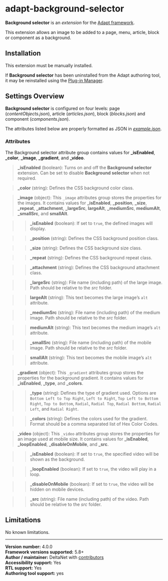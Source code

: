 # adapt-background-selector

**Background selector** is an *extension* for the [Adapt framework](https://github.com/adaptlearning/adapt_framework).   

This extension allows an image to be added to a page, menu, article, block or component as a background.

## Installation

This extension must be manually installed.

If **Background selector** has been uninstalled from the Adapt authoring tool, it may be reinstalled using the [Plug-in Manager](https://github.com/adaptlearning/adapt_authoring/wiki/Plugin-Manager).

## Settings Overview

**Background selector** is configured on four levels: page (*contentObjects.json*), article (*articles.json*), block (*blocks.json*) and component (*components.json*).

The attributes listed below are properly formatted as JSON in [*example.json*](https://github.com/deltanet/adapt-background-selector/blob/master/example.json).  

### Attributes

The Background selector attribute group contains values for **_isEnabled**, **_color**, **_image**, **_gradient**, and **_video**.

>**_isEnabled** (boolean):  Turns on and off the **Background selector** extension. Can be set to disable **Background selector** when not required.  

>**_color** (string): Defines the CSS background color class.

>**_image** (object):  This `_image` attributes group stores the properties for the images. It contains values for **_isEnabled**, **_position**, **_size**, **_repeat**, **_attachment**, **_largeSrc**, **largeAlt**, **_mediumSrc**, **mediumAlt**, **_smallSrc**, and **smallAlt**.  

>>**_isEnabled** (boolean): If set to `true`, the defined images will display.  

>>**_position** (string): Defines the CSS background position class.

>>**_size** (string): Defines the CSS background size class.

>>**_repeat** (string): Defines the CSS background repeat class.

>>**_attachment** (string): Defines the CSS background attachment class.

>>**_largeSrc** (string): File name (including path) of the large image. Path should be relative to the *src* folder.  

>>**largeAlt** (string): This text becomes the large image’s `alt` attribute.  

>>**_mediumSrc** (string): File name (including path) of the medium image. Path should be relative to the *src* folder.  

>>**mediumAlt** (string): This text becomes the medium image’s `alt` attribute.  

>>**_smallSrc** (string): File name (including path) of the mobile image. Path should be relative to the *src* folder.  

>>**smallAlt** (string): This text becomes the mobile image’s `alt` attribute.  

>**_gradient** (object):  This `_gradient` attributes group stores the properties for the background gradient. It contains values for **_isEnabled**, **_type**, and **_colors**.  

>>**_type** (string): Defines the type of gradient used. Options are `Bottom Left to Top Right`, `Left to Right`, `Top Left to Bottom Right`, `Top to Bottom`, `Radial`, `Radial Top`, `Radial Bottom`, `Radial Left`, and `Radial Right`.  

>>**_colors** (string): Defines the colors used for the gradient. Format should be a comma separated list of Hex Color Codes.  

>**_video** (object):  This `_video` attributes group stores the properties for an image used at mobile size. It contains values for **_isEnabled**, **_loopEnabled**, **_disableOnMobile**, and **_src**.  

>>**_isEnabled** (boolean): If set to `true`, the specified video will be shown as the background.  

>>**_loopEnabled** (boolean): If set to `true`, the video will play in a loop.  

>>**_disableOnMobile** (boolean): If set to `true`, the video will be hidden on mobile devices.  

>>**_src** (string): File name (including path) of the video. Path should be relative to the *src* folder.  

## Limitations

No known limitations.

----------------------------
**Version number:**  4.0.0    
**Framework versions supported:**  5.8+    
**Author / maintainer:** DeltaNet with [contributors](https://github.com/deltanet/adapt-background-selector/graphs/contributors)     
**Accessibility support:** Yes  
**RTL support:** Yes  
**Authoring tool support:** yes
